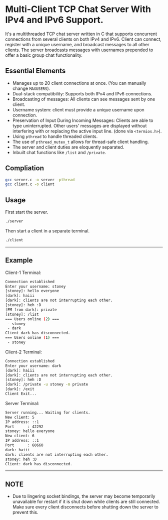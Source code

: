 # Multi-Client TCP Chat Server With IPv4 and IPv6 Support.
It's a multithreaded TCP chat server written in C that supports concurrent connections from several clients on both IPv4 and IPv6. Client can connect, register with a unique username, and broadcast messages to all other clients. The server broadcasts messages with usernames prepended to offer a basic group chat functionality.

## Essential Elements
- Manages up to 20 client connections at once. (You can manually change `MAXUSERS`).
- Dual-stack compatibility: Supports both IPv4 and IPv6 connections.
- Broadcasting of messages: All clients can see messages sent by one client.
- Username system: client must provide a unique username upon connection.
- Preservation of Input During Incoming Messages: Clients are able to type uninterrupted. Other users' messages are displayed without interfering with or replacing the active input line. (done via `<termios.h>`).
- Using `pthread` to handle threaded clients.
- The use of `pthread_mutex_t` allows for thread-safe client handling.
- The server and client duties are eloquently separated.
- Inbuilt chat functions like `/list` and `/private`.

## Compliation

```bash
gcc server.c -o server -pthread
gcc client.c -o client
```

## Usage
First start the server.
```bash
./server
```

Then start a client in a separate terminal.
```bash
./client
```

---

## Example
Client-1 Terminal:
```bash
Connection established
Enter your username: stoney
[stoney]: hello everyone
[dark]: haiii
[dark]: clients are not interrupting each other.
[stoney]: heh :D
[PM from dark]: private
[stoney]: /list
=== Users online (2) ===
 - stoney
 - dark
Client dark has disconnected.
=== Users online (1) ===
 - stoney
```

Client-2 Terminal:
```bash
Connection established
Enter your username: dark
[dark]: haiii
[dark]: clients are not interrupting each other.  
[stoney]: heh :D
[dark]: /private -u stoney -m private
[dark]: /exit
Client Exit...
```

Server Terminal:
```bash
Server running... Waiting for clients.
New client: 5
IP address: ::1
Port      : 42292
stoney: hello everyone
New client: 6
IP address: ::1
Port      : 60660
dark: haiii
dark: clients are not interrupting each other.
stoney: heh :D
Client: dark has disconnected.
```

---

## NOTE
- Due to lingering socket bindings, the server may become temporarily unavailable for restart if it is shut down while clients are still connected. Make sure every client disconnects before shutting down the server to prevent this.
